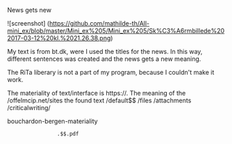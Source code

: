 
News gets new 

![screenshot] (https://github.com/mathilde-th/All-mini_ex/blob/master/Mini_ex%205/Mini_ex%205/Sk%C3%A6rmbillede%202017-03-12%20kl.%2021.26.38.png)

My text is from bt.dk, were I used the titles for the news. In this way, different sentences was created and the news gets a new meaning.

The RiTa liberary is not a part of my program, because I couldn't make it work.



The materiality of text/interface is https://. The meaning of the 
/offelmcip.net/sites
                  the found text
/default$$
/files
/attachments
/criticalwriting/

bouchardon-bergen-materiality

                    .$$.pdf 

